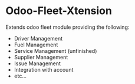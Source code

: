 Odoo-Fleet-Xtension
===================

Extends odoo fleet module providing the following:
* Driver Management
* Fuel Management
* Service Management (unfinished)
* Supplier Management
* Issue Management
* Integration with account
* etc...

